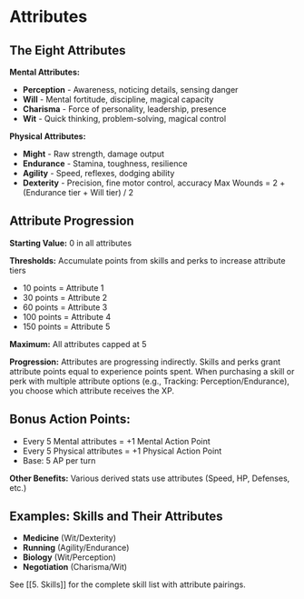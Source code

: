 # Attributes

## The Eight Attributes

**Mental Attributes:**
- **Perception** - Awareness, noticing details, sensing danger
- **Will** - Mental fortitude, discipline, magical capacity
- **Charisma** - Force of personality, leadership, presence
- **Wit** - Quick thinking, problem-solving, magical control

**Physical Attributes:**
- **Might** - Raw strength, damage output
- **Endurance** - Stamina, toughness, resilience
- **Agility** - Speed, reflexes, dodging ability
- **Dexterity** - Precision, fine motor control, accuracy
Max Wounds = 2 + (Endurance tier + Will tier) / 2
## Attribute Progression

**Starting Value:** 0 in all attributes

**Thresholds:** Accumulate points from skills and perks to increase attribute tiers
- 10 points = Attribute 1
- 30 points = Attribute 2
- 60 points = Attribute 3
- 100 points = Attribute 4
- 150 points = Attribute 5

**Maximum:** All attributes capped at 5

**Progression:** Attributes are progressing indirectly. Skills and perks grant attribute points equal to experience points spent. When purchasing a skill or perk with multiple attribute options (e.g., Tracking: Perception/Endurance), you choose which attribute receives the XP.

## Bonus Action Points:
- Every 5 Mental attributes = +1 Mental Action Point
- Every 5 Physical attributes = +1 Physical Action Point
- Base: 5 AP per turn

**Other Benefits:** Various derived stats use attributes (Speed, HP, Defenses, etc.)

## Examples: Skills and Their Attributes

- **Medicine** (Wit/Dexterity)
- **Running** (Agility/Endurance)
- **Biology** (Wit/Perception)
- **Negotiation** (Charisma/Wit)

See [[5. Skills]] for the complete skill list with attribute pairings.
